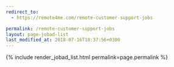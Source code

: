 ```yaml
---
redirect_to:
  - https://remote4me.com/remote-customer-support-jobs

permalink: /remote-customer-support-jobs
layout: page-jobad-list
last_modified_at: 2018-07-16T18:37:56+0300
---
```

{% include render_jobad_list.html permalink=page.permalink %}
